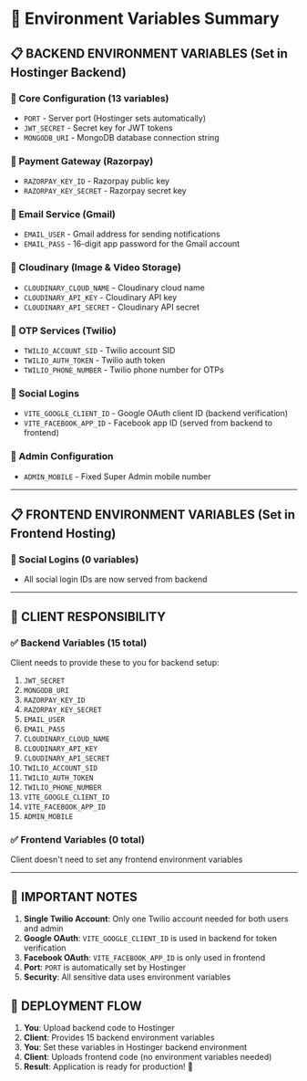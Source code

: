 # 🔧 Environment Variables Summary

## 📋 **BACKEND ENVIRONMENT VARIABLES** (Set in Hostinger Backend)

### 🔹 Core Configuration (13 variables)
- `PORT` - Server port (Hostinger sets automatically)
- `JWT_SECRET` - Secret key for JWT tokens
- `MONGODB_URI` - MongoDB database connection string

### 🔹 Payment Gateway (Razorpay)
- `RAZORPAY_KEY_ID` - Razorpay public key
- `RAZORPAY_KEY_SECRET` - Razorpay secret key

### 🔹 Email Service (Gmail)
- `EMAIL_USER` - Gmail address for sending notifications
- `EMAIL_PASS` - 16-digit app password for the Gmail account

### 🔹 Cloudinary (Image & Video Storage)
- `CLOUDINARY_CLOUD_NAME` - Cloudinary cloud name
- `CLOUDINARY_API_KEY` - Cloudinary API key
- `CLOUDINARY_API_SECRET` - Cloudinary API secret

### 🔹 OTP Services (Twilio)
- `TWILIO_ACCOUNT_SID` - Twilio account SID
- `TWILIO_AUTH_TOKEN` - Twilio auth token
- `TWILIO_PHONE_NUMBER` - Twilio phone number for OTPs

### 🔹 Social Logins
- `VITE_GOOGLE_CLIENT_ID` - Google OAuth client ID (backend verification)
- `VITE_FACEBOOK_APP_ID` - Facebook app ID (served from backend to frontend)

### 🔹 Admin Configuration
- `ADMIN_MOBILE` - Fixed Super Admin mobile number

---

## 📋 **FRONTEND ENVIRONMENT VARIABLES** (Set in Frontend Hosting)

### 🔹 Social Logins (0 variables)
- All social login IDs are now served from backend

---

## 🎯 **CLIENT RESPONSIBILITY**

### ✅ **Backend Variables (15 total)**
Client needs to provide these to you for backend setup:
1. `JWT_SECRET`
2. `MONGODB_URI`
3. `RAZORPAY_KEY_ID`
4. `RAZORPAY_KEY_SECRET`
5. `EMAIL_USER`
6. `EMAIL_PASS`
7. `CLOUDINARY_CLOUD_NAME`
8. `CLOUDINARY_API_KEY`
9. `CLOUDINARY_API_SECRET`
10. `TWILIO_ACCOUNT_SID`
11. `TWILIO_AUTH_TOKEN`
12. `TWILIO_PHONE_NUMBER`
13. `VITE_GOOGLE_CLIENT_ID`
14. `VITE_FACEBOOK_APP_ID`
15. `ADMIN_MOBILE`

### ✅ **Frontend Variables (0 total)**
Client doesn't need to set any frontend environment variables

---

## 📝 **IMPORTANT NOTES**

1. **Single Twilio Account**: Only one Twilio account needed for both users and admin
2. **Google OAuth**: `VITE_GOOGLE_CLIENT_ID` is used in backend for token verification
3. **Facebook OAuth**: `VITE_FACEBOOK_APP_ID` is only used in frontend
4. **Port**: `PORT` is automatically set by Hostinger
5. **Security**: All sensitive data uses environment variables

## 🚀 **DEPLOYMENT FLOW**

1. **You**: Upload backend code to Hostinger
2. **Client**: Provides 15 backend environment variables
3. **You**: Set these variables in Hostinger backend environment
4. **Client**: Uploads frontend code (no environment variables needed)
5. **Result**: Application is ready for production! 🎉
